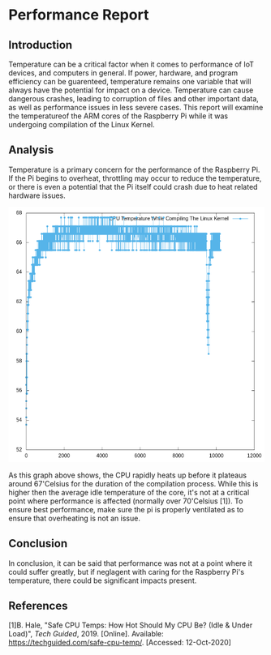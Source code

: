 # Performance Report

## Introduction
Temperature can be a critical factor when it comes to performance of IoT devices, and computers in general. If power, hardware, and program efficiency can be guarenteed, temperature remains one variable that will always have the potential for impact on a device. Temperature can cause dangerous crashes, leading to corruption of files and other important data, as well as performance issues in less severe cases. This report will examine the temperatureof the ARM cores of the Raspberry Pi while it was undergoing compilation of the Linux Kernel.

## Analysis
Temperature is a primary concern for the performance of the Raspberry Pi. If the Pi begins to overheat, throttling may occur to reduce the temperature, or there is even a potential that the Pi itself could crash due to heat related hardware issues.

!["A graph depicting the temperature over the period of installing the kernel"](kernel_performance.png "Kernel Performance")

As this graph above shows, the CPU rapidly heats up before it plateaus around 67'Celsius for the duration of the compilation process. While this is higher then the average idle temperature of the core, it's not at a critical point where performance is affected (normally over 70'Celsius [1]). To ensure best performance, make sure the pi is properly ventilated as to ensure that overheating is not an issue.

## Conclusion
In conclusion, it can be said that performance was not at a point where it could suffer greatly, but if neglagent with caring for the Raspberry Pi's temperature, there could be significant impacts present.

## References
[1]B. Hale, "Safe CPU Temps: How Hot Should My CPU Be? (Idle & Under Load)", *Tech Guided*, 2019. [Online]. Available: https://techguided.com/safe-cpu-temp/. [Accessed: 12-Oct-2020]
